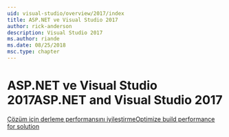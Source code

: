 ```yaml
---
uid: visual-studio/overview/2017/index
title: ASP.NET ve Visual Studio 2017
author: rick-anderson
description: Visual Studio 2017
ms.author: riande
ms.date: 08/25/2018
msc.type: chapter
---
```

<a name="aspnet-and-visual-studio-2017"></a><span data-ttu-id="1dd33-103">ASP.NET ve Visual Studio 2017</span><span class="sxs-lookup"><span data-stu-id="1dd33-103">ASP.NET and Visual Studio 2017</span></span>
====================

[<span data-ttu-id="1dd33-104">Çözüm için derleme performansını iyileştirme</span><span class="sxs-lookup"><span data-stu-id="1dd33-104">Optimize build performance for solution</span></span>](xref:visual-studio/overview/2017/optimize-build-perf)